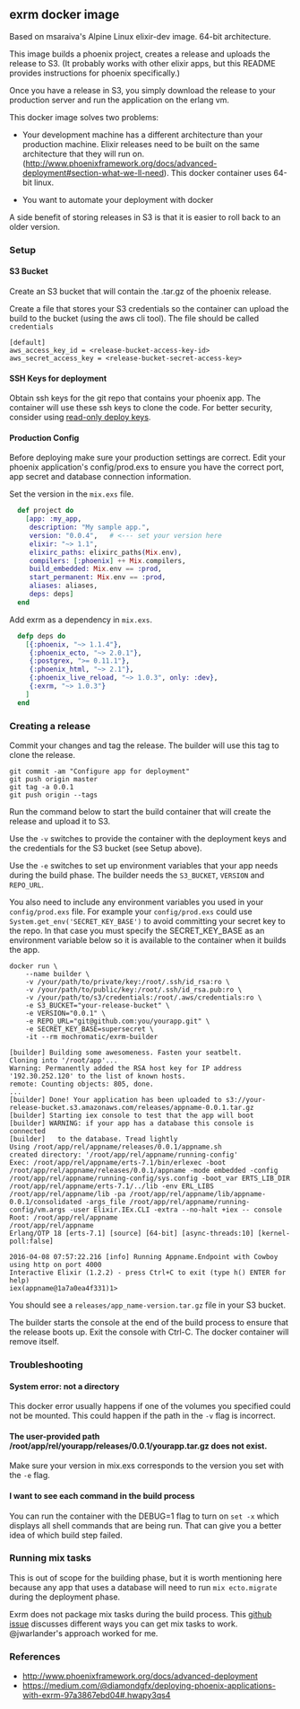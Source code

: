 ## exrm docker image

Based on msaraiva's Alpine Linux elixir-dev image. 64-bit architecture.

This image builds a phoenix project, creates a release and uploads the release to S3. (It probably works with other elixir apps, but this README provides instructions for phoenix specifically.)

Once you have a release in S3, you simply download the release to your production server and run the application on the erlang vm.

This docker image solves two problems:

- Your development machine has a different architecture than your production machine. Elixir releases need to be built on the same architecture that they will run on. (http://www.phoenixframework.org/docs/advanced-deployment#section-what-we-ll-need). This docker container uses 64-bit linux.

- You want to automate your deployment with docker

A side benefit of storing releases in S3 is that it is easier to roll back to an older version.

### Setup


#### S3 Bucket

Create an S3 bucket that will contain the .tar.gz of the phoenix release.

Create a file that stores your S3 credentials so the container can upload the build to the bucket (using the aws cli tool). The file should be called `credentials`

```
[default]
aws_access_key_id = <release-bucket-access-key-id>
aws_secret_access_key = <release-bucket-secret-access-key>
```

#### SSH Keys for deployment

Obtain ssh keys for the git repo that contains your phoenix app. The container will use these ssh keys to clone the code. For better security, consider using [read-only deploy keys](https://github.com/blog/2024-read-only-deploy-keys).

#### Production Config

Before deploying make sure your production settings are correct. Edit your phoenix application's config/prod.exs to ensure you have the correct port, app secret and database connection information.

Set the version in the `mix.exs` file.

```elixir
  def project do
    [app: :my_app,
     description: "My sample app.",
     version: "0.0.4",   # <--- set your version here
     elixir: "~> 1.1",
     elixirc_paths: elixirc_paths(Mix.env),
     compilers: [:phoenix] ++ Mix.compilers,
     build_embedded: Mix.env == :prod,
     start_permanent: Mix.env == :prod,
     aliases: aliases,
     deps: deps]
  end
```

Add exrm as a dependency in `mix.exs`.

```elixir
  defp deps do
    [{:phoenix, "~> 1.1.4"},
     {:phoenix_ecto, "~> 2.0.1"},
     {:postgrex, ">= 0.11.1"},
     {:phoenix_html, "~> 2.1"},
     {:phoenix_live_reload, "~> 1.0.3", only: :dev},
     {:exrm, "~> 1.0.3"}
    ]
  end
```

### Creating a release

Commit your changes and tag the release. The builder will use this tag to clone the release.

```
git commit -am "Configure app for deployment"
git push origin master
git tag -a 0.0.1
git push origin --tags
```

Run the command below to start the build container that will create the release and upload it to S3. 

Use the `-v` switches to provide the container with the deployment keys and the credentials for the S3 bucket (see Setup above).

Use the `-e` switches to set up environment variables that your app needs during the build phase. The builder needs the `S3_BUCKET`, `VERSION` and `REPO_URL`.

You also need to include any environment variables you used in your `config/prod.exs` file. For example your `config/prod.exs` could use `System.get_env('SECRET_KEY_BASE')` to avoid committing your secret key to the repo. In that case you must specify the SECRET_KEY_BASE as an environment variable below so it is available to the container when it builds the app.

```
docker run \
    --name builder \
    -v /your/path/to/private/key:/root/.ssh/id_rsa:ro \
    -v /your/path/to/public/key:/root/.ssh/id_rsa.pub:ro \
    -v /your/path/to/s3/credentials:/root/.aws/credentials:ro \
    -e S3_BUCKET="your-release-bucket" \
    -e VERSION="0.0.1" \
    -e REPO_URL="git@github.com:you/yourapp.git" \
    -e SECRET_KEY_BASE=supersecret \
    -it --rm mochromatic/exrm-builder
```

```
[builder] Building some awesomeness. Fasten your seatbelt.
Cloning into '/root/app'...
Warning: Permanently added the RSA host key for IP address '192.30.252.120' to the list of known hosts.
remote: Counting objects: 805, done.
...
[builder] Done! Your application has been uploaded to s3://your-release-bucket.s3.amazonaws.com/releases/appname-0.0.1.tar.gz
[builder] Starting iex console to test that the app will boot
[builder] WARNING: if your app has a database this console is connected
[builder]   to the database. Tread lightly
Using /root/app/rel/appname/releases/0.0.1/appname.sh
created directory: '/root/app/rel/appname/running-config'
Exec: /root/app/rel/appname/erts-7.1/bin/erlexec -boot /root/app/rel/appname/releases/0.0.1/appname -mode embedded -config /root/app/rel/appname/running-config/sys.config -boot_var ERTS_LIB_DIR /root/app/rel/appname/erts-7.1/../lib -env ERL_LIBS /root/app/rel/appname/lib -pa /root/app/rel/appname/lib/appname-0.0.1/consolidated -args_file /root/app/rel/appname/running-config/vm.args -user Elixir.IEx.CLI -extra --no-halt +iex -- console
Root: /root/app/rel/appname
/root/app/rel/appname
Erlang/OTP 18 [erts-7.1] [source] [64-bit] [async-threads:10] [kernel-poll:false]

2016-04-08 07:57:22.216 [info] Running Appname.Endpoint with Cowboy using http on port 4000
Interactive Elixir (1.2.2) - press Ctrl+C to exit (type h() ENTER for help)
iex(appname@1a7a0ea4f331)1>

```

You should see a `releases/app_name-version.tar.gz` file in your S3 bucket.

The builder starts the console at the end of the build process to ensure that the release boots up. Exit the console with Ctrl-C. The docker container will remove itself.

### Troubleshooting

#### System error: not a directory

This docker error usually happens if one of the volumes you specified could not be mounted. This could happen if the path in the `-v` flag is incorrect.

#### The user-provided path /root/app/rel/yourapp/releases/0.0.1/yourapp.tar.gz does not exist.

Make sure your version in mix.exs corresponds to the version you set with the `-e` flag.


#### I want to see each command in the build process

You can run the container with the DEBUG=1 flag to turn on `set -x` which displays all shell commands that are being run. That can give you a better idea of which build step failed.

### Running mix tasks

This is out of scope for the building phase, but it is worth mentioning here because any app that uses a database will need to run `mix ecto.migrate` during the deployment phase.

Exrm does not package mix tasks during the build process. This [github issue](https://github.com/bitwalker/exrm/issues/67) discusses different ways you can get mix tasks to work. @jwarlander's approach worked for me.

### References

- http://www.phoenixframework.org/docs/advanced-deployment
- https://medium.com/@diamondgfx/deploying-phoenix-applications-with-exrm-97a3867ebd04#.hwapy3qs4


